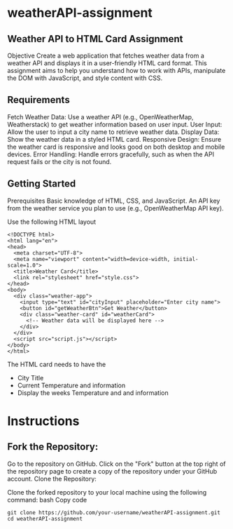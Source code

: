 # weatherAPI-assignment


## Weather API to HTML Card Assignment
Objective
Create a web application that fetches weather data from a weather API and displays it in a user-friendly HTML card format. This assignment aims to help you understand how to work with APIs, manipulate the DOM with JavaScript, and style content with CSS.

## Requirements
Fetch Weather Data: Use a weather API (e.g., OpenWeatherMap, Weatherstack) to get weather information based on user input.
User Input: Allow the user to input a city name to retrieve weather data.
Display Data: Show the weather data in a styled HTML card.
Responsive Design: Ensure the weather card is responsive and looks good on both desktop and mobile devices.
Error Handling: Handle errors gracefully, such as when the API request fails or the city is not found.
## Getting Started
Prerequisites
Basic knowledge of HTML, CSS, and JavaScript.
An API key from the weather service you plan to use (e.g., OpenWeatherMap API key).

Use the following HTML layout 
```
<!DOCTYPE html>
<html lang="en">
<head>
  <meta charset="UTF-8">
  <meta name="viewport" content="width=device-width, initial-scale=1.0">
  <title>Weather Card</title>
  <link rel="stylesheet" href="style.css">
</head>
<body>
  <div class="weather-app">
    <input type="text" id="cityInput" placeholder="Enter city name">
    <button id="getWeatherBtn">Get Weather</button>
    <div class="weather-card" id="weatherCard">
      <!-- Weather data will be displayed here -->
    </div>
  </div>
  <script src="script.js"></script>
</body>
</html>
```

The HTML card needs to have the 
- City Title 
- Current Temperature and information 
- Display the weeks Temperature and and information 


# Instructions
## Fork the Repository:

Go to the repository on GitHub.
Click on the "Fork" button at the top right of the repository page to create a copy of the repository under your GitHub account.
Clone the Repository:

Clone the forked repository to your local machine using the following command:
bash
Copy code
```
git clone https://github.com/your-username/weatherAPI-assignment.git
cd weatherAPI-assignment
```
